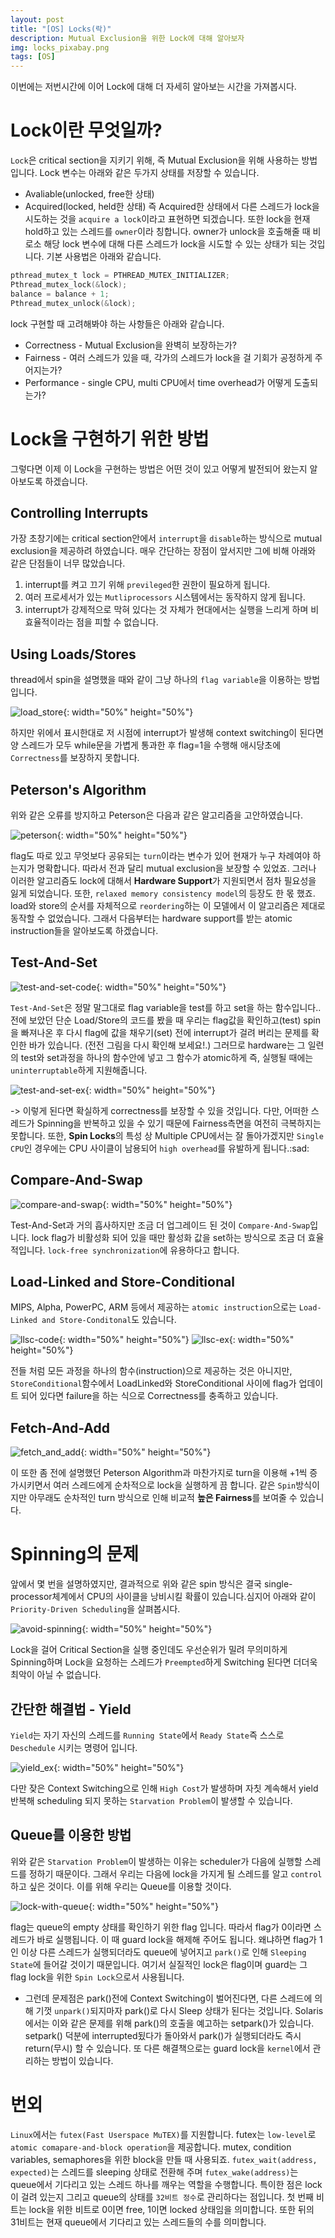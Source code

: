 ```yaml
---
layout: post
title: "[OS] Locks(락)"
description: Mutual Exclusion을 위한 Lock에 대해 알아보자
img: locks_pixabay.png
tags: [OS]
---
```


이번에는 저번시간에 이어 Lock에 대해 더 자세히 알아보는 시간을 가져봅시다.

# Lock이란 무엇일까?

`Lock`은 critical section을 지키기 위해, 즉 Mutual Exclusion을 위해 사용하는 방법입니다. Lock 변수는 아래와 같은 두가지 상태를 저장할 수 있습니다.

- Avaliable(unlocked, free한 상태)
- Acquired(locked, held한 상태)
  즉 Acquired한 상태에서 다른 스레드가 lock을 시도하는 것을 `acquire a lock`이라고 표현하면 되겠습니다. 또한 lock을 현재 hold하고 있는 스레드를 `owner`이라 칭합니다. owner가 unlock을 호출해줄 때 비로소 해당 lock 변수에 대해 다른 스레드가 lock을 시도할 수 있는 상태가 되는 것입니다. 기본 사용법은 아래와 같습니다.

```c
pthread_mutex_t lock = PTHREAD_MUTEX_INITIALIZER;
Pthread_mutex_lock(&lock);
balance = balance + 1;
Pthread_mutex_unlock(&lock);
```

lock 구현할 때 고려해봐야 하는 사항들은 아래와 같습니다.

- Correctness - Mutual Exclusion을 완벽히 보장하는가?
- Fairness - 여러 스레드가 있을 때, 각가의 스레드가 lock을 걸 기회가 공정하게 주어지는가?
- Performance - single CPU, multi CPU에서 time overhead가 어떻게 도출되는가?

# Lock을 구현하기 위한 방법

그렇다면 이제 이 Lock을 구현하는 방법은 어떤 것이 있고 어떻게 발전되어 왔는지 알아보도록 하겠습니다.

## Controlling Interrupts

가장 초창기에는 critical section안에서 `interrupt`을 `disable`하는 방식으로 mutual exclusion을 제공하려 하였습니다. 매우 간단하는 장점이 앞서지만 그에 비해 아래와 같은 단점들이 너무 많았습니다.

1. interrupt를 켜고 끄기 위해 `previleged`한 권한이 필요하게 됩니다.
2. 여러 프로세서가 있는 `Mutliprocessors` 시스템에서는 동작하지 않게 됩니다.
3. interrupt가 강제적으로 막혀 있다는 것 자체가 현대에서는 실행을 느리게 하며 비효율적이라는 점을 피할 수 없습니다.

## Using Loads/Stores

thread에서 spin을 설명했을 때와 같이 그냥 하나의 `flag variable`을 이용하는 방법입니다.

![load_store](/assets/img/os_locks/load_and_store.png){: width="50%" height="50%"}

하지만 위에서 표시한대로 저 시점에 interrupt가 발생해 context switching이 된다면 양 스레드가 모두 while문을 가볍게 통과한 후 flag=1을 수행해 애시당초에 `Correctness`를 보장하지 못합니다.

## Peterson's Algorithm

위와 같은 오류를 방지하고 Peterson은 다음과 같은 알고리즘을 고안하였습니다.

![peterson](/assets/img/os_locks/peterson_algorithm.png){: width="50%" height="50%"}

flag도 따로 있고 무엇보다 공유되는 `turn`이라는 변수가 있어 현재가 누구 차례여야 하는지가 명확합니다. 따라서 전과 달리 mutual exclusion을 보장할 수 있었죠. 그러나 이러한 알고리즘도 lock에 대해서 **Hardware Support**가 지원되면서 점차 필요성을 잃게 되었습니다. 또한, `relaxed memory consistency model`의 등장도 한 몫 했죠. load와 store의 순서를 자체적으로 `reordering`하는 이 모델에서 이 알고리즘은 제대로 동작할 수 없었습니다. 그래서 다음부터는 hardware support를 받는 atomic instruction들을 알아보도록 하겠습니다.

## Test-And-Set

![test-and-set-code](/assets/img/os_locks/test_and_set_code.png){: width="50%" height="50%"}

`Test-And-Set`은 정말 말그대로 flag variable을 test를 하고 set을 하는 함수입니다.. 전에 보았던 단순 Load/Store의 코드를 봤을 때 우리는 flag값을 확인하고(test) spin을 빠져나온 후 다시 flag에 값을 채우기(set) 전에 interrupt가 걸려 버리는 문제를 확인한 바가 있습니다. (전전 그림을 다시 확인해 보세요!.)
그러므로 hardware는 그 일련의 test와 set과정을 하나의 함수안에 넣고 그 함수가 atomic하게 즉, 실행될 때에는 `uninterruptable`하게 지원해줍니다.

![test-and-set-ex](/assets/img/os_locks/test_and_set_example.png){: width="50%" height="50%"}

-> 이렇게 된다면 확실하게 correctness를 보장할 수 있을 것입니다. 다만, 어떠한 스레드가 Spinning을 반복하고 있을 수 있기 때문에 Fairness측면을 여전히 극복하지는 못합니다. 또한, **Spin Locks**의 특성 상 Multiple CPU에서는 잘 돌아가겠지만 `Single CPU`인 경우에는 CPU 사이클이 남용되어 `high overhead`를 유발하게 됩니다.:sad:

## Compare-And-Swap

![compare-and-swap](/assets/img/os_locks/compare_and_swap.png){: width="50%" height="50%"}

Test-And-Set과 거의 흡사하지만 조금 더 업그레이드 된 것이 `Compare-And-Swap`입니다. lock flag가 비활성화 되어 있을 때만 활성화 값을 set하는 방식으로 조금 더 효율적입니다. `lock-free synchronization`에 유용하다고 합니다.

## Load-Linked and Store-Conditional

MIPS, Alpha, PowerPC, ARM 등에서 제공하는 `atomic instruction`으로는 `Load-Linked and Store-Conditonal`도 있습니다.

![llsc-code](/assets/img/os_locks/llsc_code.png){: width="50%" height="50%"}
![llsc-ex](/assets/img/os_locks/llsc_example.png){: width="50%" height="50%"}

전들 처럼 모든 과정을 하나의 함수(instruction)으로 제공하는 것은 아니지만, `StoreConditional`함수에서 LoadLinked와 StoreConditional 사이에 flag가 업데이트 되어 있다면 failure을 하는 식으로 Correctness를 충족하고 있습니다.

## Fetch-And-Add

![fetch_and_add](/assets/img/os_locks/fetch_and_add.png){: width="50%" height="50%"}

이 또한 좀 전에 설명했던 Peterson Algorithm과 마찬가지로 turn을 이용해 +1씩 증가시키면서 여러 스레드에게 순차적으로 lock을 실행하게 끔 합니다. 같은 `Spin`방식이지만 아무래도 순차적인 turn 방식으로 인해 비교적 **높은 Fairness**를 보여줄 수 있습니다.

# Spinning의 문제

앞에서 몇 번을 설명하였지만, 결과적으로 위와 같은 spin 방식은 결국 single-processor체계에서 CPU의 사이클을 낭비시킬 확률이 있습니다.심지어 아래와 같이 `Priority-Driven Scheduling`을 살펴봅시다.

![avoid-spinning](/assets/img/os_locks/avoid_spinning.png){: width="50%" height="50%"}

Lock을 걸어 Critical Section을 실행 중인데도 우선순위가 밀려 무의미하게 Spinning하며 Lock을 요청하는 스레드가 `Preempted`하게 Switching 된다면 더더욱 최악이 아닐 수 없습니다.

## 간단한 해결법 - Yield

`Yield`는 자기 자신의 스레드를 `Running State`에서 `Ready State`즉 스스로 `Deschedule` 시키는 명령어 입니다.

![yield_ex](/assets/img/os_locks/yield_example.png){: width="50%" height="50%"}

다만 잦은 Context Switching으로 인해 `High Cost`가 발생하며 자칫 계속해서 yield 반복해 scheduling 되지 못하는 `Starvation Problem`이 발생할 수 있습니다.

## Queue를 이용한 방법

위와 같은 `Starvation Problem`이 발생하는 이유는 scheduler가 다음에 실행할 스레드를 정하기 때문이다. 그래서 우리는 다음에 lock을 가지게 될 스레드를 알고 `control`하고 싶은 것이다. 이를 위해 우리는 Queue를 이용할 것이다.

![lock-with-queue](/assets/img/os_locks/lock_with_queue.png){: width="50%" height="50%"}

flag는 queue의 empty 상태를 확인하기 위한 flag 입니다. 따라서 flag가 0이라면 스레드가 바로 실행됩니다. 이 때 guard lock을 해제해 주어도 됩니다. 왜냐하면 flag가 1인 이상 다른 스레드가 실행되더라도 queue에 넣어지고 `park()`로 인해 `Sleeping State`에 들어갈 것이기 때문입니다. 여기서 실질적인 lock은 flag이며 guard는 그 flag lock을 위한 `Spin Lock`으로서 사용됩니다.

- 그런데 문제점은 park()전에 Context Switching이 벌어진다면, 다른 스레드에 의해 기껏 `unpark()`되지마자 park()로 다시 Sleep 상태가 된다는 것입니다. Solaris에서는 이와 같은 문제를 위해 park()의 호출을 예고하는 setpark()가 있습니다. setpark() 덕분에 interrupted됬다가 돌아와서 park()가 실행되더라도 즉시 return(무시) 할 수 있습니다. 또 다른 해결책으로는 guard lock을 `kernel`에서 관리하는 방법이 있습니다.

# 번외

`Linux`에서는 `futex(Fast Userspace MuTEX)`를 지원합니다. futex는 `low-level`로 `atomic comapare-and-block operation`을 제공합니다. mutex, condition variables, semaphores을 위한 block을 만들 때 사용되죠. `futex_wait(address, expected)`는 스레드를 sleeping 상태로 전환해 주며 `futex_wake(address)`는 queue에서 기다리고 있는 스레드 하나를 깨우는 역할을 수행합니다. 특이한 점은 lock이 걸려 있는지 그리고 queue의 상태를 `32비트 정수`로 관리하다는 점입니다. 첫 번째 비트는 lock을 위한 비트로 0이면 free, 1이면 locked 상태임을 의미합니다. 또한 뒤의 31비트는 현재 queue에서 기다리고 있는 스레드들의 수를 의미합니다.
